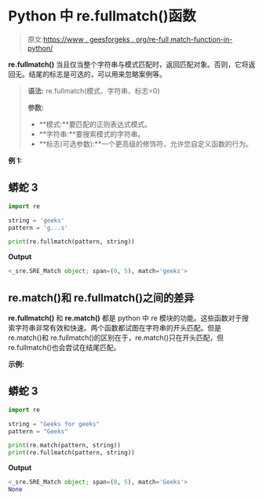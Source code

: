 # Python 中 re.fullmatch()函数

> 原文:[https://www . geesforgeks . org/re-full match-function-in-python/](https://www.geeksforgeeks.org/re-fullmatch-function-in-python/)

**re.fullmatch()** 当且仅当整个字符串与模式匹配时，返回匹配对象。否则，它将返回无。结尾的标志是可选的，可以用来忽略案例等。

> **语法:** re.fullmatch(模式、字符串、标志=0)
> 
> **参数:**
> 
> *   **模式:**要匹配的正则表达式模式。
> *   **字符串:**要搜索模式的字符串。
> *   **标志(可选参数):**一个更高级的修饰符，允许您自定义函数的行为。

**例 1:**

## 蟒蛇 3

```py
import re

string = 'geeks'
pattern = 'g...s'

print(re.fullmatch(pattern, string))
```

**Output**

```py
<_sre.SRE_Match object; span=(0, 5), match='geeks'>
```

## re.match()和 re.fullmatch()之间的差异

**re.fullmatch()** 和 **re.match()** 都是 python 中 re 模块的功能。这些函数对于搜索字符串非常有效和快速。两个函数都试图在字符串的开头匹配。但是 re.match()和 re.fullmatch()的区别在于，re.match()只在开头匹配，但 re.fullmatch()也会尝试在结尾匹配。

**示例:**

## 蟒蛇 3

```py
import re

string = "Geeks for geeks"
pattern = "Geeks"

print(re.match(pattern, string))
print(re.fullmatch(pattern, string))
```

**Output**

```py
<_sre.SRE_Match object; span=(0, 5), match='Geeks'>
None
```